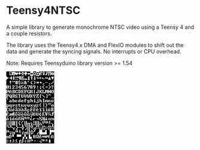 # Teensy4NTSC
 A simple library to generate monochrome NTSC video using a Teensy 4 and a couple resistors.
 
 The library uses the Teensy4.x DMA and FlexIO modules to shift out the data and generate the syncing signals. No interrupts or CPU overhead. 
 
 Note: Requires Teensyduino library version >= 1.54

 ![alt text](https://github.com/mflamer/Teensy4NTSC/blob/main/8x12font.bmp?raw=true)
